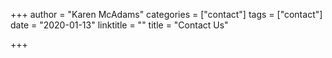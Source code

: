 +++
author = "Karen McAdams"
categories = ["contact"]
tags = ["contact"]
date = "2020-01-13"
linktitle = ""
title = "Contact Us"

+++
